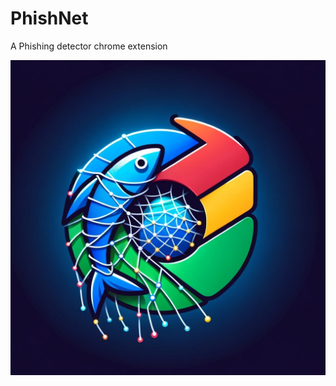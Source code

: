 # PhishNet
A Phishing detector chrome extension 

![alt text](https://github.com/Idodo12/PhishNet/blob/main/logo.png?raw=true)
